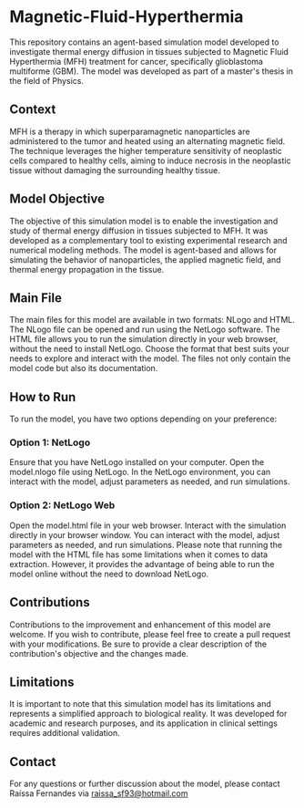# Magnetic-Fluid-Hyperthermia

This repository contains an agent-based simulation model developed to investigate thermal energy diffusion in tissues subjected to Magnetic Fluid Hyperthermia (MFH) treatment for cancer, specifically glioblastoma multiforme (GBM). The model was developed as part of a master's thesis in the field of Physics.



## **Context**

MFH is a therapy in which superparamagnetic nanoparticles are administered to the tumor and heated using an alternating magnetic field. The technique leverages the higher temperature sensitivity of neoplastic cells compared to healthy cells, aiming to induce necrosis in the neoplastic tissue without damaging the surrounding healthy tissue.


## **Model Objective**

The objective of this simulation model is to enable the investigation and study of thermal energy diffusion in tissues subjected to MFH. It was developed as a complementary tool to existing experimental research and numerical modeling methods. The model is agent-based and allows for simulating the behavior of nanoparticles, the applied magnetic field, and thermal energy propagation in the tissue.

## **Main File**

The main files for this model are available in two formats: NLogo and HTML. The NLogo file can be opened and run using the NetLogo software. The HTML file allows you to run the simulation directly in your web browser, without the need to install NetLogo. 
Choose the format that best suits your needs to explore and interact with the model.
The files not only contain the model code but also its documentation.




## **How to Run**

To run the model, you have two options depending on your preference:

### **Option 1: NetLogo**

Ensure that you have NetLogo installed on your computer.
Open the model.nlogo file using NetLogo.
In the NetLogo environment, you can interact with the model, adjust parameters as needed, and run simulations.

### **Option 2: NetLogo Web**

Open the model.html file in your web browser.
Interact with the simulation directly in your browser window. You can interact with the model, adjust parameters as needed, and run simulations.
Please note that running the model with the HTML file has some limitations when it comes to data extraction. However, it provides the advantage of being able to run the model online without the need to download NetLogo.


## **Contributions**

Contributions to the improvement and enhancement of this model are welcome. If you wish to contribute, please feel free to create a pull request with your modifications. Be sure to provide a clear description of the contribution's objective and the changes made.

## **Limitations**

It is important to note that this simulation model has its limitations and represents a simplified approach to biological reality. It was developed for academic and research purposes, and its application in clinical settings requires additional validation.

## **Contact**

For any questions or further discussion about the model, please contact Raíssa Fernandes via raissa_sf93@hotmail.com

